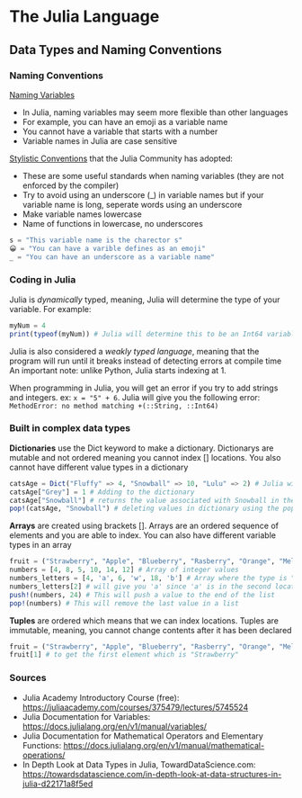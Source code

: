 # The Julia Language
## Data Types and Naming Conventions

### Naming Conventions

[Naming Variables](https://docs.julialang.org/en/v1/manual/variables/)
- In Julia, naming variables may seem more flexible than other languages
- For example, you can have an emoji as a variable name
- You cannot have a variable that starts with a number
- Variable names in Julia are case sensitive

[Stylistic Conventions](https://docs.julialang.org/en/v1/manual/variables/) that the Julia Community has adopted:
- These are some useful standards when naming variables (they are not enforced by the compiler)
- Try to avoid using an underscore (_) in variable names but if your variable name is long, seperate words using an underscore
- Make variable names lowercase
- Name of functions in lowercase, no underscores

```julia
s = "This variable name is the charector s"
😀 = "You can have a varible defines as an emoji"
_ = "You can have an underscore as a variable name"
```
### Coding in Julia

Julia is *dynamically* typed, meaning, Julia will determine the type of your variable. For example:

```julia
myNum = 4
print(typeof(myNum)) # Julia will determine this to be an Int64 variable type
```
Julia is also considered a *weakly typed language*, meaning that the program will run until it breaks instead of detecting errors at compile time
An important note: unlike Python, Julia starts indexing at 1.

When programming in Julia, you will get an error if you try to add strings and integers. ex: `x = "5" + 6`. Julia will give you the following error: `MethodError: no method matching +(::String, ::Int64)`

### Built in complex data types

**Dictionaries** use the Dict keyword to make a dictionary. Dictionarys are mutable and not ordered meaning you cannot index [] locations. You also cannot have different value types in a dictionary
```julia
catsAge = Dict("Fluffy" => 4, "Snowball" => 10, "Lulu" => 2) # Julia will make this a dictionary of strings with integer values
catsAge["Grey"] = 1 # Adding to the dictionary
catsAge["Snowball"] # returns the value associated with Snowball in the catsAge dictionary
pop!(catsAge, "Snowball") # deleting values in dictionary using the pop!(dictionaryName, key) function
```
**Arrays** are created using brackets []. Arrays are an ordered sequence of elements and you are able to index. You can also have different variable types in an array
```julia
fruit = ("Strawberry", "Apple", "Blueberry", "Rasberry", "Orange", "Melon", "Kiwi") # array of strings
numbers = [4, 8, 5, 10, 14, 12] # Array of integer values
numbers_letters = [4, 'a', 6, 'w', 18, 'b'] # Array where the type is "Any". This means it can have any variable type
numbers_letters[2] # will give you 'a' since 'a' is in the second location of the list
push!(numbers, 24) # This will push a value to the end of the list
pop!(numbers) # This will remove the last value in a list
```
**Tuples** are ordered which means that we can index locations. Tuples are immutable, meaning, you cannot change contents after it has been declared
```julia
fruit = ("Strawberry", "Apple", "Blueberry", "Rasberry", "Orange", "Melon", "Kiwi")
fruit[1] # to get the first element which is "Strawberry"
```

### Sources
- Julia Academy Introductory Course (free): https://juliaacademy.com/courses/375479/lectures/5745524
- Julia Documentation for Variables: https://docs.julialang.org/en/v1/manual/variables/
- Julia Documentation for Mathematical Operators and Elementary Functions: https://docs.julialang.org/en/v1/manual/mathematical-operations/ 
- In Depth Look at Data Types in Julia, TowardDataScience.com: https://towardsdatascience.com/in-depth-look-at-data-structures-in-julia-d22171a8f5ed
